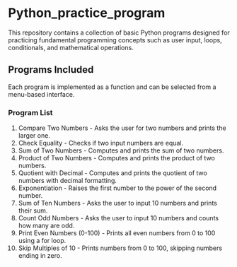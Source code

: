 # Python_practice_program

This repository contains a collection of basic Python programs designed for practicing fundamental programming concepts such as user input, loops, conditionals, and mathematical operations.

## Programs Included
Each program is implemented as a function and can be selected from a menu-based interface.

### Program List
1. Compare Two Numbers - Asks the user for two numbers and prints the larger one.
2. Check Equality - Checks if two input numbers are equal.
3. Sum of Two Numbers - Computes and prints the sum of two numbers.
4. Product of Two Numbers - Computes and prints the product of two numbers.
5. Quotient with Decimal - Computes and prints the quotient of two numbers with decimal formatting.
6. Exponentiation - Raises the first number to the power of the second number.
7. Sum of Ten Numbers - Asks the user to input 10 numbers and prints their sum.
8. Count Odd Numbers - Asks the user to input 10 numbers and counts how many are odd.
9. Print Even Numbers (0-100) - Prints all even numbers from 0 to 100 using a for loop.
10. Skip Multiples of 10 - Prints numbers from 0 to 100, skipping numbers ending in zero.
